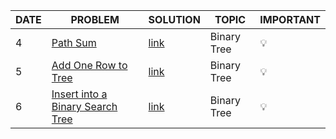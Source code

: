 |DATE|PROBLEM|SOLUTION|TOPIC|IMPORTANT|
|-----|-------|--------|-----|---------|
| 4 | [Path Sum](https://leetcode.com/problems/path-sum/) | [link](https://github.com/Shweta2024/LeetCode-Grind/blob/OCT4/OCT%20CHALLENGES/OCT-4_Path-Sum.cpp) | Binary Tree |  💡|
| 5 | [Add One Row to Tree](https://leetcode.com/problems/add-one-row-to-tree/) | [link](https://github.com/Shweta2024/LeetCode-Grind/blob/OCT5/OCT%20CHALLENGES/OCT-5_Add-One-Row-to-Tree.cpp) | Binary Tree | 💡 |
| 6 | [Insert into a Binary Search Tree](https://leetcode.com/problems/insert-into-a-binary-search-tree/) | [link](https://github.com/kalashvasaniya/LeetCode-Grind/blob/OCT6/OCT%20CHALLENGES/OCT-6_Insert-into-a-Binary-Search-Tree) | Binary Tree | 💡 |